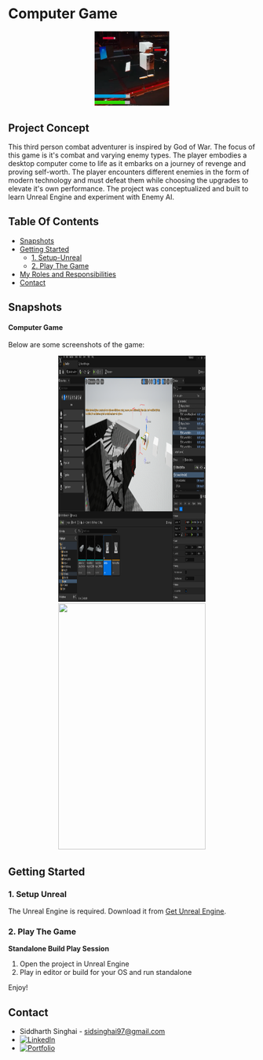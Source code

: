 Computer Game
===========
<div align="center">
    <img width="30%" src="Images/ComputerGame.png">
</div>

## Project Concept

This third person combat adventurer is inspired by God of War. The focus of this game is it's combat and varying enemy types. The player embodies a desktop computer come to life as it embarks on a journey of revenge and proving self-worth. The player encounters different enemies in the form of modern technology and must defeat them while choosing the upgrades to elevate it's own performance. The project was conceptualized and built to learn Unreal Engine and experiment with Enemy AI.

## Table Of Contents

- [Snapshots](#Snapshots)
- [Getting Started](#getting-started)
    + [1. Setup-Unreal](#1-Setup-Unreal)
    + [2. Play The Game](#2-play-The-Game)
- [My Roles and Responsibilities](#my-roles-and-responsibilities)
- [Contact](#Contact)

## Snapshots

#### Computer Game

Below are some screenshots of the game:

<p align="center">
<img height="500" width="300" src="/Images/Platform_Vertical.png">
<img height="500" width="300" src="/ImagesPlatform_Hortizontal.png">
</p>

## Getting Started

### 1. Setup Unreal

The Unreal Engine is required. Download it from <a href="https://www.unrealengine.com/en-US">Get Unreal Engine</a>.

### 2. Play The Game

**Standalone Build Play Session**
1. Open the project in Unreal Engine
2. Play in editor or build for your OS and run standalone

Enjoy!

## Contact

* Siddharth Singhai - sidsinghai97@gmail.com
* [![LinkedIn][linkedin-shield]][linkedin-url]
* [![Portfolio][portfolioIcon-url]][portfolio-url]

[linkedin-shield]: https://img.shields.io/badge/-LinkedIn-black.svg?style=for-the-badge&logo=linkedin&colorB=555
[linkedin-url]: https://www.linkedin.com/in/siddharthsinghai97/
[portfolioIcon-url]: https://img.shields.io/badge/-Portfolio-brightgreen
[portfolio-url]: https://sidoku.github.io
